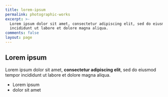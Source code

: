 ```yaml
---
title: lorem-ipsum
permalink: photographic-works
excerpt: >-
  Lorem ipsum dolor sit amet, consectetur adipiscing elit, sed do eiusmod tempor
  incididunt ut labore et dolore magna aliqua.
comments: false
layout: page
---
```

## Lorem ipsum

Lorem ipsum dolor sit amet, **consectetur adipiscing elit**, sed do eiusmod tempor incididunt ut labore et dolore magna aliqua.

- Lorem ipsum
- dolor sit amet